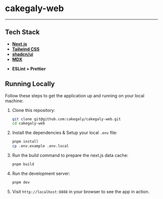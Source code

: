 # cakegaly-web

---

## Tech Stack

- **[Next.js](https://nextjs.org/)**
- **[Tailwind CSS](https://tailwindcss.com/)**
- **[shadcn/ui](https://ui.shadcn.com/)**
- **[MDX](https://mdxjs.com/)**
<!-- - **[Storybook](https://storybook.js.org/)** -->
- **ESLint + Prettier**

## Running Locally

Follow these steps to get the application up and running on your local machine:

1. Clone this repository:

   ```sh
   git clone git@github.com:cakegaly/cakegaly-web.git
   cd cakegaly-web
   ```

2. Install the dependencies & Setup your local `.env` file:

   ```sh
   pnpm install
   cp .env.example .env.local
   ```

3. Run the build command to prepare the next.js data cache:

   ```sh
   pnpm build
   ```

4. Run the development server:

   ```sh
   pnpm dev
   ```

5. Visit `http://localhost:8888` in your browser to see the app in action.

<!-- 6. Run the storybook server:

   ```sh
   npm run storybook
   ```

7. Visit `http://localhost:6006` in your browser to see storybook in action. -->
